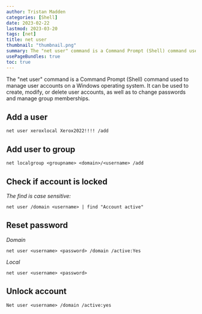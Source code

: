 ```yaml
---
author: Tristan Madden
categories: [Shell]
date: 2023-02-22
lastmod: 2023-03-20
tags: [net]
title: net user
thumbnail: "thumbnail.png"
summary: The "net user" command is a Command Prompt (Shell) command used to manage user accounts on a Windows operating system. It can be used to create, modify, or delete user accounts, as well as to change passwords and manage group memberships.
usePageBundles: true
toc: true
---
```


The "net user" command is a Command Prompt (Shell) command used to manage user accounts on a Windows operating system. It can be used to create, modify, or delete user accounts, as well as to change passwords and manage group memberships.

## Add a user

```Shell
net user xeroxlocal Xerox2022!!!! /add
```

## Add user to group

```Shell
net localgroup <groupname> <domain>/<username> /add
```

## Check if account is locked

_The find is case sensitive:_

```Shell
net user /domain <username> | find "Account active"
```

## Reset password
_Domain_
```Shell
net user <username> <password> /domain /active:Yes
```
_Local_
```Shell
net user <username> <password>
```

## Unlock account

```Shell
Net user <username> /domain /active:yes
```
